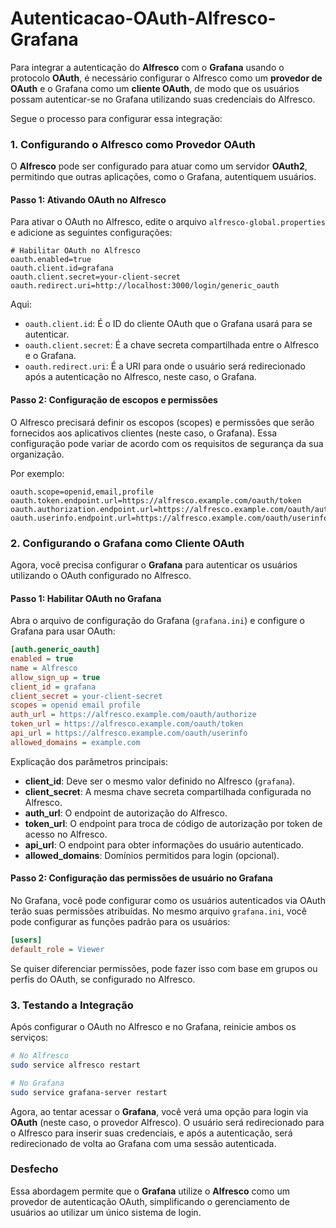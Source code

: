 # Autenticacao-OAuth-Alfresco-Grafana
Para integrar a autenticação do **Alfresco** com o **Grafana** usando o protocolo **OAuth**, é necessário configurar o Alfresco como um **provedor de OAuth** e o Grafana como um **cliente OAuth**, de modo que os usuários possam autenticar-se no Grafana utilizando suas credenciais do Alfresco.

Segue o processo para configurar essa integração:

### 1. Configurando o Alfresco como Provedor OAuth

O **Alfresco** pode ser configurado para atuar como um servidor **OAuth2**, permitindo que outras aplicações, como o Grafana, autentiquem usuários.

#### Passo 1: Ativando OAuth no Alfresco

Para ativar o OAuth no Alfresco, edite o arquivo `alfresco-global.properties` e adicione as seguintes configurações:

```properties
# Habilitar OAuth no Alfresco
oauth.enabled=true
oauth.client.id=grafana
oauth.client.secret=your-client-secret
oauth.redirect.uri=http://localhost:3000/login/generic_oauth
```

Aqui:
- `oauth.client.id`: É o ID do cliente OAuth que o Grafana usará para se autenticar.
- `oauth.client.secret`: É a chave secreta compartilhada entre o Alfresco e o Grafana.
- `oauth.redirect.uri`: É a URI para onde o usuário será redirecionado após a autenticação no Alfresco, neste caso, o Grafana.

#### Passo 2: Configuração de escopos e permissões

O Alfresco precisará definir os escopos (scopes) e permissões que serão fornecidos aos aplicativos clientes (neste caso, o Grafana). Essa configuração pode variar de acordo com os requisitos de segurança da sua organização.

Por exemplo:

```properties
oauth.scope=openid,email,profile
oauth.token.endpoint.url=https://alfresco.example.com/oauth/token
oauth.authorization.endpoint.url=https://alfresco.example.com/oauth/authorize
oauth.userinfo.endpoint.url=https://alfresco.example.com/oauth/userinfo
```

### 2. Configurando o Grafana como Cliente OAuth

Agora, você precisa configurar o **Grafana** para autenticar os usuários utilizando o OAuth configurado no Alfresco.

#### Passo 1: Habilitar OAuth no Grafana

Abra o arquivo de configuração do Grafana (`grafana.ini`) e configure o Grafana para usar OAuth:

```ini
[auth.generic_oauth]
enabled = true
name = Alfresco
allow_sign_up = true
client_id = grafana
client_secret = your-client-secret
scopes = openid email profile
auth_url = https://alfresco.example.com/oauth/authorize
token_url = https://alfresco.example.com/oauth/token
api_url = https://alfresco.example.com/oauth/userinfo
allowed_domains = example.com
```

Explicação dos parâmetros principais:
- **client_id**: Deve ser o mesmo valor definido no Alfresco (`grafana`).
- **client_secret**: A mesma chave secreta compartilhada configurada no Alfresco.
- **auth_url**: O endpoint de autorização do Alfresco.
- **token_url**: O endpoint para troca de código de autorização por token de acesso no Alfresco.
- **api_url**: O endpoint para obter informações do usuário autenticado.
- **allowed_domains**: Domínios permitidos para login (opcional).

#### Passo 2: Configuração das permissões de usuário no Grafana

No Grafana, você pode configurar como os usuários autenticados via OAuth terão suas permissões atribuídas. No mesmo arquivo `grafana.ini`, você pode configurar as funções padrão para os usuários:

```ini
[users]
default_role = Viewer
```

Se quiser diferenciar permissões, pode fazer isso com base em grupos ou perfis do OAuth, se configurado no Alfresco.

### 3. Testando a Integração

Após configurar o OAuth no Alfresco e no Grafana, reinicie ambos os serviços:

```bash
# No Alfresco
sudo service alfresco restart

# No Grafana
sudo service grafana-server restart
```

Agora, ao tentar acessar o **Grafana**, você verá uma opção para login via **OAuth** (neste caso, o provedor Alfresco). O usuário será redirecionado para o Alfresco para inserir suas credenciais, e após a autenticação, será redirecionado de volta ao Grafana com uma sessão autenticada.

### Desfecho

Essa abordagem permite que o **Grafana** utilize o **Alfresco** como um provedor de autenticação OAuth, simplificando o gerenciamento de usuários ao utilizar um único sistema de login.
